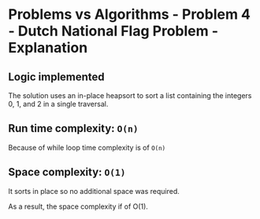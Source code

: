 # Problems vs Algorithms - Problem 4 - Dutch National Flag Problem - Explanation

## Logic implemented
The solution uses an in-place heapsort to sort a list containing the integers 0, 1, and 2 in a single traversal.

## Run time complexity: ```O(n)```
Because of while loop time complexity is of ```O(n)```

## Space complexity: ```O(1)```
It sorts in place so no additional space was required.

As a result, the space complexity if of O(1).
